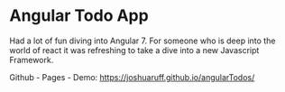 # Angular Todo App

Had a lot of fun diving into Angular 7. For someone who is deep into the world of react it was refreshing to take a dive into a new Javascript Framework.

Github - Pages - Demo: https://joshuaruff.github.io/angularTodos/
